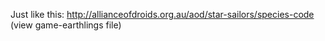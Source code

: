 Just like this: http://allianceofdroids.org.au/aod/star-sailors/species-code (view game-earthlings file)